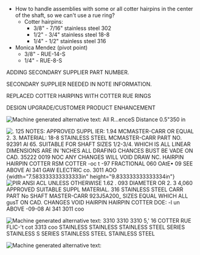 -   How to handle assemblies with some or all cotter hairpins in the center of the shaft, so we can't use a rue ring?
    -   Cotter hairpins:
        -   3/8" - 7/16" stainless steel 302
        -   1/2" - 3/4" stainless steel 18-8
        -   1/4" - 1/2" stainless steel 316
-   Monica Mendez (pivot point)
    -   3/8" - RUE-14-S
    -   1/4" - RUE-8-S

ADDING SECONDARY SUPPLIER PART NUMBER.

SECONDARY SUPPLIER NEEDED IN NOTE INFORMATION.



REPLACED COTTER HAIRPINS WITH COTTER RUE RINGS

DESIGN UPGRADE/CUSTOMER PRODUCT ENHANCEMENT



![Machine generated alternative text: All R...enceS Distance 0.5"350 in ](Quick-Notes-Rue-Rings-image4.png)

![. 125 NOTES: APPROVED SUPPL IER: 1.94 MCMASTER-CARR OR EQUAL 2. 3. MATERIAL: 18-8 STAINLESS STEEL MCMASTER-CARR PART NO. 92391 Al 65. SUITABLE FOR SHAFT SIZES 1/2-3/4. WHICH IS ALL LINEAR DIMENSIONS ARE IN 'NCHES ALL DRAFING CHANCES BUST BE VADE ON CAD. 35222 0019 NOC ANY CHANGES WILL VOID DRAW NC. HAIRPIN HAIRPIN COTTER RSM COTTER -oc t -97 FRACTIONAL 060 OAtE• 09 SEE ABOVE Al 341 GAW ELECTRIC co. 3011 AOO ](Quick-Notes-Rue-Rings-image5.png){width="7.583333333333333in" height="9.833333333333334in"}![PIR ANSI ACL UNLESS OTHERWISE 1.62 . 093 DIAMETER OR 2. 3 4,060 APPROVED SUITABLE SUPPL MATERIAL. 316 STAINLESS STEEL CARR PART No SHAFT MASTER-CARR 923J5A200_ SIZES EQUAL WHICH ALL gusT ON CAD. CHANGES VOID HAIRPIN HAIRPIN COTTER DOE: -l un ABOVE -09-08 Al 341 3011 coo ](Quick-Notes-Rue-Rings-image6.png)

![Machine generated alternative text: 3310 3310 3310 5,' 16 COTTER RUE FLIC-'t cot 3313 coo STAINLESS STAINLESS STAINLESS STEEL SERIES STAINLESS S SERIES STAINLESS STEEL STAINLESS STEEL ](Quick-Notes-Rue-Rings-image7.png)

![Machine generated alternative text: ](Quick-Notes-Rue-Rings-image8.png)







